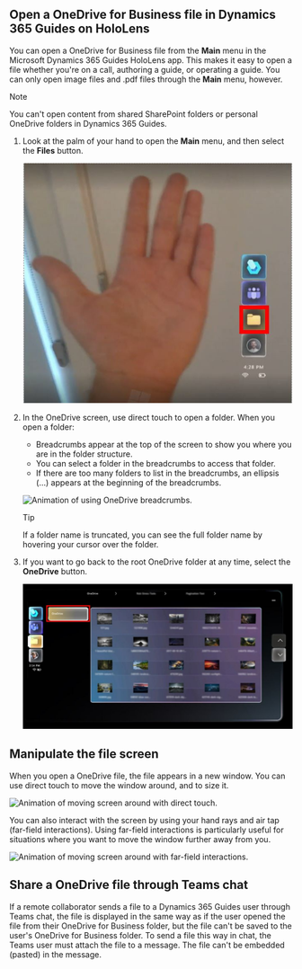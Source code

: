 ## Open a OneDrive for Business file in Dynamics 365 Guides on HoloLens

You can open a OneDrive for Business file from the **Main** menu in the Microsoft Dynamics 365 Guides HoloLens app. This makes it easy to open a file whether you're on a call, authoring a guide, or operating a guide. You can only open image files and .pdf files through the **Main** menu, however. 

> [!NOTE]
> You can't open content from shared SharePoint folders or personal OneDrive folders in Dynamics 365 Guides.

1. Look at the palm of your hand to open the **Main** menu, and then select the **Files** button.

    ![Screenshot of Main menu with Files button highlighted.](media/calling-one-drive-files-main-menu.JPG "Screenshot of Main menu with Files button highlighted")

2. In the OneDrive screen, use direct touch to open a folder. When you open a folder:

    - Breadcrumbs appear at the top of the screen to show you where you are in the folder structure. 
    - You can select a folder in the breadcrumbs to access that folder. 
    - If there are too many folders to list in the breadcrumbs, an ellipsis (...) appears at the beginning of the breadcrumbs. 

    ![Animation of using OneDrive breadcrumbs.](media/Files_Breadcrumbs.gif "Animation of using OneDrive breadcrumbs")
        
    > [!TIP]
    > If a folder name is truncated, you can see the full folder name by hovering your cursor over the folder. 
    
3. If you want to go back to the root OneDrive folder at any time, select the **OneDrive** button.

    ![Screenshot of OneDrive screen with OneDrive button highlighted.](media/calling-onedrive-button.JPG "Screenshot of OneDrive screen with OneDrive button highlighted")
   
## Manipulate the file screen
   
When you open a OneDrive file, the file appears in a new window. You can use direct touch to move the window around, and to size it. 

![Animation of moving screen around with direct touch.](media/Slate_NearInteractions.gif "Animation of moving screen around with direct touch")

You can also interact with the screen by using your hand rays and air tap (far-field interactions). Using far-field interactions is particularly useful for situations where you want to move the window further away from you. 

![Animation of moving screen around with far-field interactions.](media/Slate_FarInteractions.gif "Animation of moving screen around with far-field interactions")
    
## Share a OneDrive file through Teams chat

If a remote collaborator sends a file to a Dynamics 365 Guides user through Teams chat, the file is displayed in the same way as if the user opened the file from their OneDrive for Business folder, but the file can't be saved to the user's OneDrive for Business folder. To send a file this way in chat, the Teams user must attach the file to a message. The file can't be embedded (pasted) in the message. 
